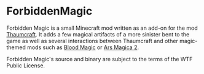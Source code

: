 ForbiddenMagic
==============

Forbidden Magic is a small Minecraft mod written as an add-on for the mod [Thaumcraft](http://www.minecraftforum.net/topic/2011841-).  It adds a few magical artifacts of a more sinister bent to the game as well as several interactions between Thaumcraft and other magic-themed mods such as [Blood Magic](http://www.minecraftforum.net/topic/1899223-) or [Ars Magica 2](http://www.minecraftforum.net/topic/2028696-/).

Forbidden Magic's source and binary are subject to the terms of the WTF Public License.
